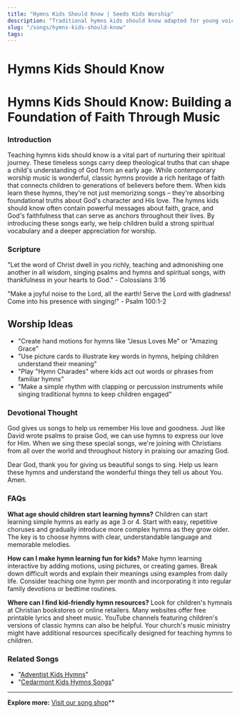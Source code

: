 ```yaml
---
title: "Hymns Kids Should Know | Seeds Kids Worship"
description: "Traditional hymns kids should know adapted for young voices. Classic Christian music introducing children to timeless worship."
slug: "/songs/hymns-kids-should-know"
tags:
---
```


# Hymns Kids Should Know

# Hymns Kids Should Know: Building a Foundation of Faith Through Music

### Introduction
Teaching hymns kids should know is a vital part of nurturing their spiritual journey. These timeless songs carry deep theological truths that can shape a child's understanding of God from an early age. While contemporary worship music is wonderful, classic hymns provide a rich heritage of faith that connects children to generations of believers before them. When kids learn these hymns, they're not just memorizing songs – they're absorbing foundational truths about God's character and His love. The hymns kids should know often contain powerful messages about faith, grace, and God's faithfulness that can serve as anchors throughout their lives. By introducing these songs early, we help children build a strong spiritual vocabulary and a deeper appreciation for worship.

### Scripture
"Let the word of Christ dwell in you richly, teaching and admonishing one another in all wisdom, singing psalms and hymns and spiritual songs, with thankfulness in your hearts to God." - Colossians 3:16

"Make a joyful noise to the Lord, all the earth! Serve the Lord with gladness! Come into his presence with singing!" - Psalm 100:1-2

## Worship Ideas
- "Create hand motions for hymns like "Jesus Loves Me" or "Amazing Grace"
- "Use picture cards to illustrate key words in hymns, helping children understand their meaning"
- "Play "Hymn Charades" where kids act out words or phrases from familiar hymns"
- "Make a simple rhythm with clapping or percussion instruments while singing traditional hymns to keep children engaged"

### Devotional Thought
God gives us songs to help us remember His love and goodness. Just like David wrote psalms to praise God, we can use hymns to express our love for Him. When we sing these special songs, we're joining with Christians from all over the world and throughout history in praising our amazing God.

Dear God, thank you for giving us beautiful songs to sing. Help us learn these hymns and understand the wonderful things they tell us about You. Amen.

### FAQs
**What age should children start learning hymns?**
Children can start learning simple hymns as early as age 3 or 4. Start with easy, repetitive choruses and gradually introduce more complex hymns as they grow older. The key is to choose hymns with clear, understandable language and memorable melodies.

**How can I make hymn learning fun for kids?**
Make hymn learning interactive by adding motions, using pictures, or creating games. Break down difficult words and explain their meanings using examples from daily life. Consider teaching one hymn per month and incorporating it into regular family devotions or bedtime routines.

**Where can I find kid-friendly hymn resources?**
Look for children's hymnals at Christian bookstores or online retailers. Many websites offer free printable lyrics and sheet music. YouTube channels featuring children's versions of classic hymns can also be helpful. Your church's music ministry might have additional resources specifically designed for teaching hymns to children.

### Related Songs

- "[Adventist Kids Hymns](/songs/adventist-kids-hymns/)"
- "[Cedarmont Kids Hymns Songs](/songs/cedarmont-kids-hymns-songs/)"

---

**Explore more:** [Visit our song shop](https://seedskidsworship.com/shop)**

<!-- Schema Markup -->
<script type="application/ld+json">
{
  "@context": "https://schema.org",
  "@type": "MusicRecording",
  "name": "Hymns Kids Should Know",
  "byArtist": {
    "@type": "MusicGroup",
    "name": "Seeds Kids Worship"
  },
  "isFamilyFriendly": true,
  "url": "https://seedskidsworship.com/songs/hymns-kids-should-know/"
}
</script>